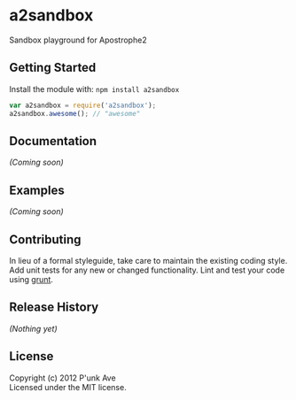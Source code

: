 # a2sandbox

Sandbox playground for Apostrophe2

## Getting Started
Install the module with: `npm install a2sandbox`

```javascript
var a2sandbox = require('a2sandbox');
a2sandbox.awesome(); // "awesome"
```

## Documentation
_(Coming soon)_

## Examples
_(Coming soon)_

## Contributing
In lieu of a formal styleguide, take care to maintain the existing coding style. Add unit tests for any new or changed functionality. Lint and test your code using [grunt](https://github.com/cowboy/grunt).

## Release History
_(Nothing yet)_

## License
Copyright (c) 2012 P'unk Ave  
Licensed under the MIT license.
